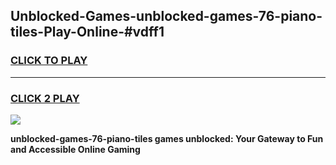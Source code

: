 
## Unblocked-Games-unblocked-games-76-piano-tiles-Play-Online-#vdff1
<h3>
<a href="https://premium.freeplayer.one?title=unblocked-games-76-piano-tiles&ref=27F">CLICK TO PLAY</a></h3>
<hr>

<h3>
<a href="https://premium.freeplayer.one?title=unblocked-games-76-piano-tiles&ref=27F">CLICK 2 PLAY</a>
  
</h3>

<a href="https://premium.freeplayer.one?title=unblocked-games-76-piano-tiles&ref=27F"><img src="https://clearcache.store/games.png"></a>


**unblocked-games-76-piano-tiles games unblocked: Your Gateway to Fun and Accessible Online Gaming**
